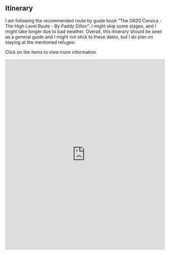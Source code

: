 ## Itinerary

I am following the recommended route by guide book "The GR20 Corsica - The High Level Route - By Paddy Dillon". I might skip some stages, and I might take longer due to bad weather. Overall, this itinerary should be seen as a general guide and I might not stick to these dates, but I do plan on staying at the mentioned refuges.

Click on the items to view more information. 

<iframe src="https://calendar.google.com/calendar/embed?title=Corsia%20Hike&amp;showTitle=0&amp;showNav=0&amp;showDate=0&amp;showPrint=0&amp;showCalendars=0&amp;mode=AGENDA&amp;height=800&amp;wkst=2&amp;hl=en_GB&amp;bgcolor=%23FFFFFF&amp;src=asqneh1e8iokk96aag18hdqkek%40group.calendar.google.com&amp;color=%23333333&amp;ctz=Europe%2FMadrid" style="border-width:0" width="100%" height="600" frameborder="0" scrolling="no"></iframe>

